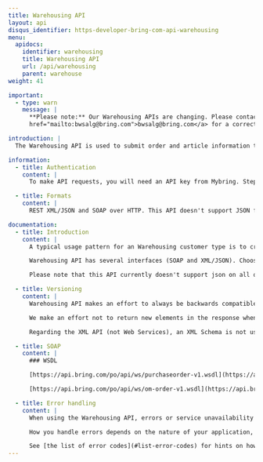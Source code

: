 ```yaml
---
title: Warehousing API
layout: api
disqus_identifier: https-developer-bring-com-api-warehousing
menu:
  apidocs:
    identifier: warehousing
    title: Warehousing API
    url: /api/warehousing
    parent: warehouse
weight: 41

important:
  - type: warn
    message: |
      **Please note:** Our Warehousing APIs are changing. Please contact our sales department <a
      href="mailto:bwsalg@bring.com">bwsalg@bring.com</a> for a correct documentation version

introduction: |
  The Warehousing API is used to submit order and article information to Bring's warehouses. Users are also able to extract detailed order information from our warehouse while the orders are being processed. Further, the API provides information about articles in stock, with methods for retrieving information about single items or configurable list of items.

information:
  - title: Authentication
    content: |
      To make API requests, you will need an API key from Mybring. Steps for getting a key and description of headers can be found on the general API [Getting Started / Authentication](/api/#authentication) page.

  - title: Formats
    content: |
      REST XML/JSON and SOAP over HTTP. This API doesn't support JSON for all methods yet. Look in the example section to see which are supported.

documentation:
  - title: Introduction
    content: |
      A typical usage pattern for an Warehousing customer type is to create an order in Order Management that will go to the correct warehouse for picking, packing and sending. Then follow up with creating a packing list from the warehouse with transport information. All steps can be followed in Mybring Order Management.

      Warehousing API has several interfaces (SOAP and XML/JSON). Choose the option that fits your needs best (see table below). The XML/JSON interface is the core interface with complete functionality.

      Please note that this API currently doesn't support json on all of its methods yet. Look in the example section to see which are supported.

  - title: Versioning
    content: |
      Warehousing API makes an effort to always be backwards compatible regarding data format for requests and responses of the Web Service. To achieve this, a SchemaVersion element is used in the request, indicating which version the client is on and what data-format the client expects in the result.

      We make an effort not to return new elements in the response when an old schema version is specified. When changes in the schema are made, the SchemaVersion is incremented by one. The new schema is used at the same endpoint URL as before and uses the same namespace for its XML elements. A TraceMessage element (info message) in the response is added to inform the client that its schema should be updated. Old schema versions might in the future be unsupported.

      Regarding the XML API (not Web Services), an XML Schema is not used at all. Therefore, clients of the XML API are expected to handle new elements that appear. Nevertheless, the response will be backwards compatible in the sense that elements are not renamed or deleted.

  - title: SOAP
    content: |
      ### WSDL

      [https://api.bring.com/po/api/ws/purchaseorder-v1.wsdl](https://api.bring.com/po/api/ws/purchaseorder-v1.wsdl)

      [https://api.bring.com/po/api/ws/om-order-v1.wsdl](https://api.bring.com/po/api/ws/om-order-v1.wsdl)

  - title: Error handling
    content: |
      When using the Warehousing API, errors or service unavailability can occur, although we do our utmost to prevent any downtime. Thus it is important to use timeouts and other error handling techniques when making requests to the service.

      How you handle errors depends on the nature of your application, but one strategy for handling such situations is by providing a failover if the shipping guide responds with an error or does not respond at all (timeout).

      See [the list of error codes](#list-error-codes) for hints on how to implement error handling.
---
```

